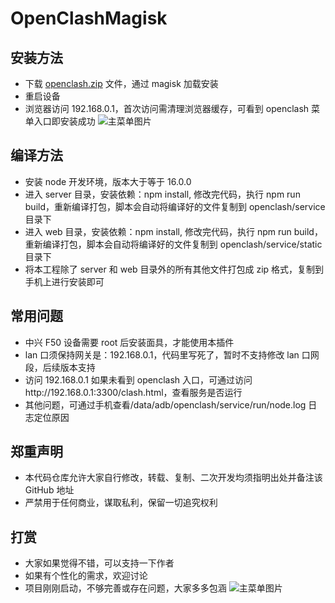 # OpenClashMagisk

## 安装方法

-   下载 [openclash.zip](https://github.com/qxdjz/openclash.f50/releases) 文件，通过 magisk 加载安装
-   重启设备
-   浏览器访问 192.168.0.1，首次访问需清理浏览器缓存，可看到 openclash 菜单入口即安装成功
    ![主菜单图片](https://qiniu.bieshuwang.com/clash_f50.png)

## 编译方法

-   安装 node 开发环境，版本大于等于 16.0.0
-   进入 server 目录，安装依赖：npm install, 修改完代码，执行 npm run build，重新编译打包，脚本会自动将编译好的文件复制到 openclash/service 目录下
-   进入 web 目录，安装依赖：npm install, 修改完代码，执行 npm run build，重新编译打包，脚本会自动将编译好的文件复制到 openclash/service/static 目录下
-   将本工程除了 server 和 web 目录外的所有其他文件打包成 zip 格式，复制到手机上进行安装即可

## 常用问题

-   中兴 F50 设备需要 root 后安装面具，才能使用本插件
-   lan 口须保持网关是：192.168.0.1，代码里写死了，暂时不支持修改 lan 口网段，后续版本支持
-   访问 192.168.0.1 如果未看到 openclash 入口，可通过访问http://192.168.0.1:3300/clash.html，查看服务是否运行
-   其他问题，可通过手机查看/data/adb/openclash/service/run/node.log 日志定位原因

## 郑重声明

-   本代码仓库允许大家自行修改，转载、复制、二次开发均须指明出处并备注该 GitHub 地址
-   严禁用于任何商业，谋取私利，保留一切追究权利

## 打赏

-   大家如果觉得不错，可以支持一下作者
-   如果有个性化的需求，欢迎讨论
-   项目刚刚启动，不够完善或存在问题，大家多多包涵
    ![主菜单图片](https://qiniu.bieshuwang.com/weixin_me.png)
